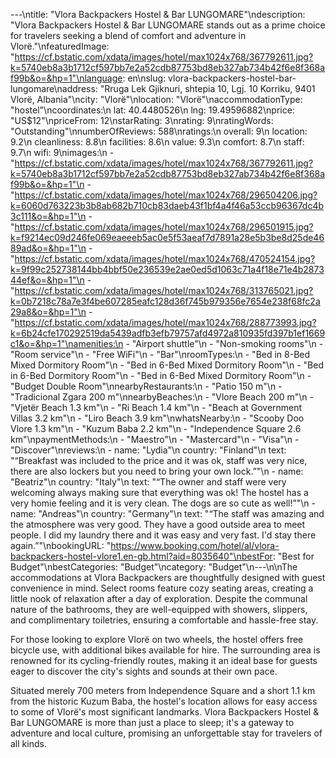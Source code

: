 ---\ntitle: "Vlora Backpackers Hostel & Bar LUNGOMARE"\ndescription: "Vlora Backpackers Hostel & Bar LUNGOMARE stands out as a prime choice for travelers seeking a blend of comfort and adventure in Vlorë."\nfeaturedImage: "https://cf.bstatic.com/xdata/images/hotel/max1024x768/367792611.jpg?k=5740eb8a3b1712cf597bb7e2a52cdb87753bd8eb327ab734b42f6e8f368af99b&o=&hp=1"\nlanguage: en\nslug: vlora-backpackers-hostel-bar-lungomare\naddress: "Rruga Lek Gjiknuri, shtepia 10, Lgj. 10 Korriku, 9401 Vlorë, Albania"\ncity: "Vlorë"\nlocation: "Vlorë"\naccommodationType: "hostel"\ncoordinates:\n  lat: 40.4480526\n  lng: 19.49596882\nprice: "US$12"\npriceFrom: 12\nstarRating: 3\nrating: 9\nratingWords: "Outstanding"\nnumberOfReviews: 588\nratings:\n  overall: 9\n  location: 9.2\n  cleanliness: 8.8\n  facilities: 8.6\n  value: 9.3\n  comfort: 8.7\n  staff: 9.7\n  wifi: 9\nimages:\n  - "https://cf.bstatic.com/xdata/images/hotel/max1024x768/367792611.jpg?k=5740eb8a3b1712cf597bb7e2a52cdb87753bd8eb327ab734b42f6e8f368af99b&o=&hp=1"\n  - "https://cf.bstatic.com/xdata/images/hotel/max1024x768/296504206.jpg?k=6060d763223b3b8ab682b710cb83daeb43f1bf4a4f46a53ccb96367dc4b3c111&o=&hp=1"\n  - "https://cf.bstatic.com/xdata/images/hotel/max1024x768/296501915.jpg?k=f9214ec09d246fe069eaeeeb5ac0e5f53aeaf7d7891a28e5b3be8d25de4689ad&o=&hp=1"\n  - "https://cf.bstatic.com/xdata/images/hotel/max1024x768/470524154.jpg?k=9f99c252738144bb4bbf50e236539e2ae0ed5d1063c71a4f18e71e4b287344ef&o=&hp=1"\n  - "https://cf.bstatic.com/xdata/images/hotel/max1024x768/313765021.jpg?k=0b7218c78a7e3f4be607285eafc128d36f745b979356e7654e238f68fc2a29a8&o=&hp=1"\n  - "https://cf.bstatic.com/xdata/images/hotel/max1024x768/288773993.jpg?k=6b24cfe170292519da5439adfb3efb79757afd4972a810935fd397b1ef1669c1&o=&hp=1"\namenities:\n  - "Airport shuttle"\n  - "Non-smoking rooms"\n  - "Room service"\n  - "Free WiFi"\n  - "Bar"\nroomTypes:\n  - "Bed in 8-Bed Mixed Dormitory Room"\n  - "Bed in 6-Bed Mixed Dormitory Room"\n  - "Bed in 6-Bed Dormitory Room"\n  - "Bed in 6-Bed Mixed Dormitory Room"\n  - "Budget Double Room"\nnearbyRestaurants:\n  - "Patio 150 m"\n  - "Tradicional Zgara 200 m"\nnearbyBeaches:\n  - "Vlore Beach 200 m"\n  - "Vjetër Beach 1.3 km"\n  - "Ri Beach 1.4 km"\n  - "Beach at Government Villas 3.2 km"\n  - "Liro Beach 3.9 km"\nwhatsNearby:\n  - "Scooby Doo Vlore 1.3 km"\n  - "Kuzum Baba 2.2 km"\n  - "Independence Square 2.6 km"\npaymentMethods:\n  - "Maestro"\n  - "Mastercard"\n  - "Visa"\n  - "Discover"\nreviews:\n  - name: "Lydia"\n    country: "Finland"\n    text: "“Breakfast was included to the price and it was ok, staff was very nice, there are also lockers but you need to bring your own lock.”"\n  - name: "Beatriz"\n    country: "Italy"\n    text: "“The owner and staff were very welcoming always making sure that everything was ok! The hostel has a very homie feeling and it is very clean. The dogs are so cute as well!”"\n  - name: "Andreas"\n    country: "Germany"\n    text: "“The staff was amazing and the atmosphere was very good. They have a good outside area to meet people. I did my laundry there and it was easy and very fast. I'd stay there again.”"\nbookingURL: "https://www.booking.com/hotel/al/vlora-backpackers-hostel-vlore1.en-gb.html?aid=8035640"\nbestFor: "Best for Budget"\nbestCategories: "Budget"\ncategory: "Budget"\n---\n\nThe accommodations at Vlora Backpackers are thoughtfully designed with guest convenience in mind. Select rooms feature cozy seating areas, creating a little nook of relaxation after a day of exploration. Despite the communal nature of the bathrooms, they are well-equipped with showers, slippers, and complimentary toiletries, ensuring a comfortable and hassle-free stay.

For those looking to explore Vlorë on two wheels, the hostel offers free bicycle use, with additional bikes available for hire. The surrounding area is renowned for its cycling-friendly routes, making it an ideal base for guests eager to discover the city's sights and sounds at their own pace.

Situated merely 700 meters from Independence Square and a short 1.1 km from the historic Kuzum Baba, the hostel's location allows for easy access to some of Vlorë's most significant landmarks. Vlora Backpackers Hostel & Bar LUNGOMARE is more than just a place to sleep; it's a gateway to adventure and local culture, promising an unforgettable stay for travelers of all kinds.